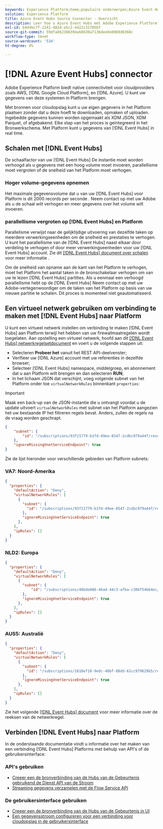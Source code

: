 ```yaml
---
keywords: Experience Platform;home;populaire onderwerpen;Azure Event Hubs;azure event hubs;Event Hubs;event hubs
solution: Experience Platform
title: Azure Event Hubs Source Connector - Overzicht
description: Leer hoe u Azure Event Hubs met Adobe Experience Platform kunt verbinden met behulp van API's of de gebruikersinterface.
exl-id: b4d4bc7f-2241-482d-a5c2-4422c31705bf
source-git-commit: 59dfa862388394a68630a7136dee8e8988d0368c
workflow-type: tm+mt
source-wordcount: '534'
ht-degree: 0%

---
```



# [!DNL Azure Event Hubs] connector

Adobe Experience Platform biedt native connectiviteit voor cloudproviders zoals AWS, [!DNL Google Cloud Platform], en [!DNL Azure]. U kunt uw gegevens van deze systemen in Platform brengen.

Met bronnen voor cloudopslag kunt u uw eigen gegevens in het Platform plaatsen zonder dat u deze hoeft te downloaden, opmaken of uploaden. Ingebedde gegevens kunnen worden opgemaakt als XDM JSON, XDM Parquet, of afgebakend. Elke stap van het proces is geïntegreerd in het Bronwerkschema. Met Platform kunt u gegevens van [!DNL Event Hubs] in real time.

## Schalen met [!DNL Event Hubs]

De schaalfactor van uw [!DNL Event Hubs] De instantie moet worden verhoogd als u gegevens met een hoog volume moet invoeren, parallellisme moet vergroten of de snelheid van het Platform moet verhogen.

### Hoger volume-gegevens opnemen

Het maximale gegevensvolume dat u van uw [!DNL Event Hubs] voor Platform is dit 2000 records per seconde . Neem contact op met uw Adobe als u de schaal wilt verhogen en meer gegevens over het volume wilt invoeren.

### parallellisme vergroten op [!DNL Event Hubs] en Platform

Parallelisme verwijst naar de gelijktijdige uitvoering van dezelfde taken op meerdere verwerkingseenheden om de snelheid en prestaties te verhogen. U kunt het parallellisme van de [!DNL Event Hubs] naast elkaar door verdeling te verhogen of door meer verwerkingseenheden voor uw [!DNL Event Hubs] account. Zie dit [[!DNL Event Hubs] document over schalen](https://docs.microsoft.com/en-us/azure/event-hubs/event-hubs-scalability) voor meer informatie .

Om de snelheid van opname aan de kant van het Platform te verhogen, moet het Platform het aantal taken in de bronschakelaar verhogen om van uw te lezen [!DNL Event Hubs] partities. Als u eenmaal een verhoogd parallellisme hebt op de [!DNL Event Hubs] Neem contact op met uw Adobe-vertegenwoordiger om de taken van het Platform op basis van uw nieuwe partitie te schalen. Dit proces is momenteel niet geautomatiseerd.

## Een virtueel netwerk gebruiken om verbinding te maken met [!DNL Event Hubs] naar Platform

U kunt een virtueel netwerk instellen om verbinding te maken [!DNL Event Hubs] aan Platform terwijl het hebben van uw firewallmaatregelen wordt toegelaten. Aan opstelling een virtueel netwerk, hoofd aan dit [[!DNL Event Hubs] netwerkregelsetdocument](https://docs.microsoft.com/en-us/rest/api/eventhub/preview/namespaces-network-rule-set/create-or-update-network-rule-set#code-try-0) en voert u de volgende stappen uit:

* Selecteren **Probeer het** vanuit het REST API-deelvenster;
* Verifieer uw [!DNL Azure] account met uw referenties in dezelfde browser;
* Selecteer [!DNL Event Hubs] namespace, middelgroep, en abonnement dat u aan Platform wilt brengen en dan selecteren **RUN**;
* In het lichaam JSON dat verschijnt, voeg volgende subnet van het Platform onder toe `virtualNetworkRules` binnenkant `properties`:


>[!IMPORTANT]
>
>Maak een back-up van de JSON-instantie die u ontvangt voordat u de update uitvoert `virtualNetworkRules` met subnet van het Platform aangezien het uw bestaande IP het filtreren regels bevat. Anders, zullen de regels na de vraag worden geschrapt.


```json
{
    "subnet": {
        "id": "/subscriptions/93f21779-b1fd-49ee-8547-2cdbc979a44f/resourceGroups/ethos_12_prod_va7_network/providers/Microsoft.Network/virtualNetworks/ethos_12_prod_va7_network_10_19_144_0_22/subnets/ethos_12_prod_va7_network_10_19_144_0_22"
    },
    "ignoreMissingVnetServiceEndpoint": true
}
```

Zie de lijst hieronder voor verschillende gebieden van Platform subnets:

### VA7: Noord-Amerika

```json
{
  "properties": {
    "defaultAction": "Deny",
    "virtualNetworkRules": [
      {
        "subnet": {
          "id": "/subscriptions/93f21779-b1fd-49ee-8547-2cdbc979a44f/resourceGroups/ethos_12_prod_va7_network/providers/Microsoft.Network/virtualNetworks/ethos_12_prod_va7_network_10_19_144_0_22/subnets/ethos_12_prod_va7_network_10_19_144_0_22"
        },
        "ignoreMissingVnetServiceEndpoint": true
      },
    ],
    "ipRules": []
  }
}
```

### NLD2: Europa

```json
{
  "properties": {
    "defaultAction": "Deny",
    "virtualNetworkRules": [
      {
        "subnet": {
            "id": "/subscriptions/40bde086-46ad-44c3-afba-c306f54b64ec/resourceGroups/ethos_12_prod_nld2_network/providers/Microsoft.Network/virtualNetworks/ethos_12_prod_nld2_network_10_20_40_0_23/subnets/ethos_12_prod_nld2_network_10_20_40_0_23"
        }, 
        "ignoreMissingVnetServiceEndpoint": true
      },
    ],
    "ipRules": []
  }
}
```

### AUS5: Australië

```json
{
  "properties": {
    "defaultAction": "Deny",
    "virtualNetworkRules": [
      {
        "subnet": {
          "id": "/subscriptions/1618ef18-9edc-48bf-88dd-61cc979629b5/resourceGroups/ethos_12_prod_aus5_network/providers/Microsoft.Network/virtualNetworks/ethos_12_prod_aus5_network_10_21_116_0_22/subnets/ethos_12_prod_aus5_network_10_21_116_0_22"
        },
        "ignoreMissingVnetServiceEndpoint": true
      },
    ],
    "ipRules": []
  }
}
```

Zie het volgende [[!DNL Event Hubs] document](https://docs.microsoft.com/en-us/rest/api/eventhub/preview/namespaces-network-rule-set/create-or-update-network-rule-set) voor meer informatie over de reeksen van de netwerkregel.

## Verbinden [!DNL Event Hubs] naar Platform

In de onderstaande documentatie vindt u informatie over het maken van een verbinding [!DNL Event Hubs] Platforms met behulp van API&#39;s of de gebruikersinterface:

### API&#39;s gebruiken

* [Creeer een de bronverbinding van de Hubs van de Gebeurtenis gebruikend de Dienst API van de Stroom](../../tutorials/api/create/cloud-storage/eventhub.md)
* [Streaming gegevens verzamelen met de Flow Service API](../../tutorials/api/collect/streaming.md)

### De gebruikersinterface gebruiken

* [Creeer een de bronverbinding van de Hubs van de Gebeurtenis in UI](../../tutorials/ui/create/cloud-storage/eventhub.md)
* [Een gegevensstroom configureren voor een verbinding voor cloudopslag in de gebruikersinterface](../../tutorials/ui/dataflow/streaming/cloud-storage-streaming.md)
